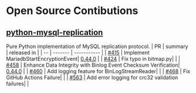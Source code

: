 # Open Source Contibutions
## [python-mysql-replication](https://github.com/noplay/python-mysql-replication)
Pure Python implementation of MySQL replication protocol.
| PR | summary | released in |
| -- | ------- | ----------- |
| [#415](https://github.com/julien-duponchelle/python-mysql-replication/pull/415) | Implement MariadbStartEncryptionEvent| [0.44.0](https://pypi.org/project/mysql-replication/) |
| [#424](https://github.com/julien-duponchelle/python-mysql-replication/pull/424) | Fix typo in bitmap.py| []() |
| [#458](https://github.com/julien-duponchelle/python-mysql-replication/pull/458) | Enhance Data Integrity with Binlog Event Checksum Verification| [0.44.0](https://pypi.org/project/mysql-replication/) |
| [#460](https://github.com/julien-duponchelle/python-mysql-replication/pull/460) | Add logging feature for BinLogStreamReader| []() |
| [#468](https://github.com/julien-duponchelle/python-mysql-replication/pull/468) | Fix GitHub Actions Failure| []() |
| [#563](https://github.com/julien-duponchelle/python-mysql-replication/pull/563#event-10704036974) | Add error logging for crc32 validation failures| []() |


